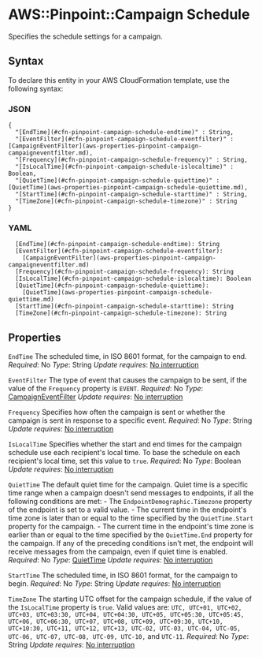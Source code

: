 # AWS::Pinpoint::Campaign Schedule<a name="aws-properties-pinpoint-campaign-schedule"></a>

Specifies the schedule settings for a campaign\.

## Syntax<a name="aws-properties-pinpoint-campaign-schedule-syntax"></a>

To declare this entity in your AWS CloudFormation template, use the following syntax:

### JSON<a name="aws-properties-pinpoint-campaign-schedule-syntax.json"></a>

```
{
  "[EndTime](#cfn-pinpoint-campaign-schedule-endtime)" : String,
  "[EventFilter](#cfn-pinpoint-campaign-schedule-eventfilter)" : [CampaignEventFilter](aws-properties-pinpoint-campaign-campaigneventfilter.md),
  "[Frequency](#cfn-pinpoint-campaign-schedule-frequency)" : String,
  "[IsLocalTime](#cfn-pinpoint-campaign-schedule-islocaltime)" : Boolean,
  "[QuietTime](#cfn-pinpoint-campaign-schedule-quiettime)" : [QuietTime](aws-properties-pinpoint-campaign-schedule-quiettime.md),
  "[StartTime](#cfn-pinpoint-campaign-schedule-starttime)" : String,
  "[TimeZone](#cfn-pinpoint-campaign-schedule-timezone)" : String
}
```

### YAML<a name="aws-properties-pinpoint-campaign-schedule-syntax.yaml"></a>

```
  [EndTime](#cfn-pinpoint-campaign-schedule-endtime): String
  [EventFilter](#cfn-pinpoint-campaign-schedule-eventfilter):
    [CampaignEventFilter](aws-properties-pinpoint-campaign-campaigneventfilter.md)
  [Frequency](#cfn-pinpoint-campaign-schedule-frequency): String
  [IsLocalTime](#cfn-pinpoint-campaign-schedule-islocaltime): Boolean
  [QuietTime](#cfn-pinpoint-campaign-schedule-quiettime):
    [QuietTime](aws-properties-pinpoint-campaign-schedule-quiettime.md)
  [StartTime](#cfn-pinpoint-campaign-schedule-starttime): String
  [TimeZone](#cfn-pinpoint-campaign-schedule-timezone): String
```

## Properties<a name="aws-properties-pinpoint-campaign-schedule-properties"></a>

`EndTime`  <a name="cfn-pinpoint-campaign-schedule-endtime"></a>
The scheduled time, in ISO 8601 format, for the campaign to end\.
*Required*: No
*Type*: String
*Update requires*: [No interruption](https://docs.aws.amazon.com/AWSCloudFormation/latest/UserGuide/using-cfn-updating-stacks-update-behaviors.html#update-no-interrupt)

`EventFilter`  <a name="cfn-pinpoint-campaign-schedule-eventfilter"></a>
The type of event that causes the campaign to be sent, if the value of the `Frequency` property is `EVENT`\.
*Required*: No
*Type*: [CampaignEventFilter](aws-properties-pinpoint-campaign-campaigneventfilter.md)
*Update requires*: [No interruption](https://docs.aws.amazon.com/AWSCloudFormation/latest/UserGuide/using-cfn-updating-stacks-update-behaviors.html#update-no-interrupt)

`Frequency`  <a name="cfn-pinpoint-campaign-schedule-frequency"></a>
Specifies how often the campaign is sent or whether the campaign is sent in response to a specific event\.
*Required*: No
*Type*: String
*Update requires*: [No interruption](https://docs.aws.amazon.com/AWSCloudFormation/latest/UserGuide/using-cfn-updating-stacks-update-behaviors.html#update-no-interrupt)

`IsLocalTime`  <a name="cfn-pinpoint-campaign-schedule-islocaltime"></a>
Specifies whether the start and end times for the campaign schedule use each recipient's local time\. To base the schedule on each recipient's local time, set this value to `true`\.
*Required*: No
*Type*: Boolean
*Update requires*: [No interruption](https://docs.aws.amazon.com/AWSCloudFormation/latest/UserGuide/using-cfn-updating-stacks-update-behaviors.html#update-no-interrupt)

`QuietTime`  <a name="cfn-pinpoint-campaign-schedule-quiettime"></a>
The default quiet time for the campaign\. Quiet time is a specific time range when a campaign doesn't send messages to endpoints, if all the following conditions are met:
\- The `EndpointDemographic.Timezone` property of the endpoint is set to a valid value\.
\- The current time in the endpoint's time zone is later than or equal to the time specified by the `QuietTime.Start` property for the campaign\.
\- The current time in the endpoint's time zone is earlier than or equal to the time specified by the `QuietTime.End` property for the campaign\.
If any of the preceding conditions isn't met, the endpoint will receive messages from the campaign, even if quiet time is enabled\.
*Required*: No
*Type*: [QuietTime](aws-properties-pinpoint-campaign-schedule-quiettime.md)
*Update requires*: [No interruption](https://docs.aws.amazon.com/AWSCloudFormation/latest/UserGuide/using-cfn-updating-stacks-update-behaviors.html#update-no-interrupt)

`StartTime`  <a name="cfn-pinpoint-campaign-schedule-starttime"></a>
The scheduled time, in ISO 8601 format, for the campaign to begin\.
*Required*: No
*Type*: String
*Update requires*: [No interruption](https://docs.aws.amazon.com/AWSCloudFormation/latest/UserGuide/using-cfn-updating-stacks-update-behaviors.html#update-no-interrupt)

`TimeZone`  <a name="cfn-pinpoint-campaign-schedule-timezone"></a>
The starting UTC offset for the campaign schedule, if the value of the `IsLocalTime` property is `true`\. Valid values are: `UTC, UTC+01, UTC+02, UTC+03, UTC+03:30, UTC+04, UTC+04:30, UTC+05, UTC+05:30, UTC+05:45, UTC+06, UTC+06:30, UTC+07, UTC+08, UTC+09, UTC+09:30, UTC+10, UTC+10:30, UTC+11, UTC+12, UTC+13, UTC-02, UTC-03, UTC-04, UTC-05, UTC-06, UTC-07, UTC-08, UTC-09, UTC-10,` and `UTC-11`\.
*Required*: No
*Type*: String
*Update requires*: [No interruption](https://docs.aws.amazon.com/AWSCloudFormation/latest/UserGuide/using-cfn-updating-stacks-update-behaviors.html#update-no-interrupt)
